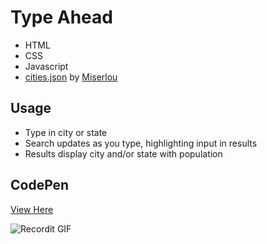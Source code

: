 # Type Ahead

- HTML
- CSS
- Javascript
- [cities.json](https://gist.github.com/Miserlou/c5cd8364bf9b2420bb29) by [Miserlou](https://github.com/miserlou)

## Usage

- Type in city or state
- Search updates as you type, highlighting input in results
- Results display city and/or state with population

## CodePen
<a href="https://codepen.io/amandahershey/pen/LYPRKOY">View Here</a>

![Recordit GIF](http://g.recordit.co/igH4gm0upF.gif)

